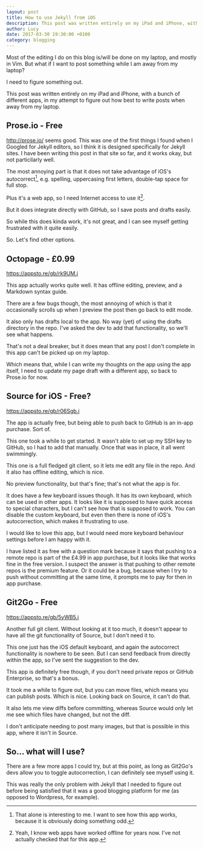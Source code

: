 ```yaml
---
layout: post
title: How to use Jekyll from iOS
description: This post was written entirely on my iPad and iPhone, with a bunch of different apps, in my attempt to figure out how best to write posts when away from my laptop.
author: Lucy
date: 2017-03-30 19:30:00 +0100
category: blogging
---
```

Most of the editing I do on this blog is/will be done on my laptop, and mostly in Vim. But what if I want to post something while I am away from my laptop?

I need to figure something out.

This post was written entirely on my iPad and iPhone, with a bunch of different apps, in my attempt to figure out how best to write posts when away from my laptop.

## Prose.io - Free

http://prose.io/ seems good. This was one of the first things I found when I Googled for Jekyll editors, so I think it is designed specifically for Jekyll sites. I have been writing this post in that site so far, and it works okay, but not particilarly well.

The most annoying part is that it does not take advantage of iOS's autocorrect[^1], e.g. spelling, uppercasing first letters, double-tap space for full stop.

Plus it's a web app, so I need Internet access to use it[^2].

But it does integrate directly with GitHub, so I save posts and drafts easily.

So while this does kinda work, it's not great, and I can see myself getting frustrated with it quite easily.

So. Let's find other options.

## Octopage - £0.99

https://appsto.re/gb/rk9UM.i

This app actually works quite well. It has offline editing, preview, and a Markdown syntax guide.

There are a few bugs though, the most annoying of which is that it occasionally scrolls up when I preview the post then go back to edit mode.

It also only has drafts local to the app. No way (yet) of using the drafts directory in the repo.
I've asked the dev to add that functionality, so we'll see what happens.

That's not a deal breaker, but it does mean that any post I don't complete in this app can't be picked up on my laptop.

Which means that, while I can write my thoughts on the app using the app itself, I need to update my page draft with a different app, so back to Prose.io for now.

## Source for iOS - Free?

https://appsto.re/gb/r06Sgb.i

The app is actually free, but being able to push back to GitHub is an in-app purchase. Sort of.

This one took a while to get started. It wasn't able to set up my SSH key to GitHub, so I had to add that manually. Once that was in place, it all went swimmingly.

This one is a full fledged git client, so it lets me edit any file in the repo. And it also has offline editing, which is nice.

No preview functionality, but that's fine; that's not what the app is for.

It does have a few keyboard issues though. It has its own keyboard, which can be used in other apps. It looks like it is supposed to have quick access to special characters, but I can't see how that is supposed to work. You can disable the custom keyboard, but even then there is none of iOS's autocorrection, which makes it frustrating to use.

I would like to love this app, but I would need more keyboard behaviour settings before I am happy with it.

I have listed it as free with a question mark because it says that pushing to a remote repo is part of the £4.99 in app purchase, but it looks like that works fine in the free version. I suspect the answer is that pushing to other remote repos is the premium feature. Or it could be a bug, because when I try to push without committing at the same time, it prompts me to pay for then in app purchase.

## Git2Go - Free

https://appsto.re/gb/5yWB5.i

Another full git client. Without looking at it too much, it doesn't appear to have all the git functionality of Source, but I don't need it to.

This one just has the iOS default keyboard, and again the autocorrect functionality is nowhere to be seen. But I can send feedback from directly within the app, so I've sent the suggestion to the dev.

This app is definitely free though, if you don't need private repos or GitHub Enterprise, so that's a bonus.

It took me a while to figure out, but you can move files, which means you can publish posts. Which is nice. Looking back on Source, it can't do that.

It also lets me view diffs before committing, whereas Source would only let me see which files have changed, but not the diff.

I don't anticipate needing to post many images, but that is possible in this app, where it isn't in Source.

## So... what will I use?

There are a few more apps I could try, but at this point, as long as Git2Go's devs allow you to toggle autocorrection, I can definitely see myself using it.

This was really the only problem with Jekyll that I needed to figure out before being satisfied that it was a good blogging platform for me (as opposed to Wordpress, for example).

[^1]: That alone is interesting to me. I want to see how this app works, because it is obviously doing something odd.

[^2]: Yeah, I know web apps have worked offline for years now. I've not actually checked that for this app.
